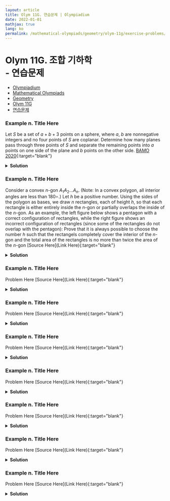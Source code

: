 ```yaml
---
layout: article
title: Olym 11G. 연습문제 | Olympiadium
date: 2022-01-01
mathjax: true
lang: ko
permalink: /mathematical-olympiads/geometry/olym-11g/exercise-problems/
---
```

# Olym 11G. 조합 기하학 <br> <ssup> - 연습문제</ssup>

<ul class="breadcrumb">
	<li><a href="{{ site.homeurl }}">Olympiadium</a></li> 
	<li><a href="{{ site.homeurl }}mathematical-olympiads/">Mathematical Olympiads</a></li> 
	<li><a href="{{ site.homeurl }}mathematical-olympiads/geometry/">Geometry</a></li> 
	<li><a href="{{ site.homeurl }}mathematical-olympiads/geometry/olym-11g/">Olym 11G</a></li> 
	<li><a href="{{ site.homeurl }}mathematical-olympiads/geometry/olym-11g/exercise-problems/">연습문제</a></li>
</ul>

### Example n. Title Here
<skyblueboard> Let $S$ be a set of $a+b+3$ points on a sphere, where $a$, $b$ are nonnegative integers and no four points of $S$ are coplanar. Determine how many planes pass through three points of $S$ and separate the remaining points into $a$ points on one side of the plane and $b$ points on the other side. </skyblueboard>
[BAMO 2020](https://artofproblemsolving.com/community/c291h2017633){:target="blank"}
<pinkborder><details>
<summary><b>Solution</b></summary>
Solution Here. 
</details></pinkborder>


### Example n. Title Here
<skyblueboard> Consider a convex $n$-gon $A_1A_2 \dots A_n$. (Note: In a convex polygon, all interior angles are less than $180 \circ$.) Let $h$ be a positive number. Using the sides of the polygon as bases, we draw $n$ rectangles, each of height $h$, so that each rectangle is either entirely inside the $n$-gon or partially overlaps the inside of the $n$-gon.
As an example, the left figure below shows a pentagon with a correct configuration of rectangles, while the right figure shows an incorrect configuration of rectangles (since some of the rectangles do not overlap with the pentagon): 
Prove that it is always possible to choose the number $h$ such that the rectangels completely cover the interior of the $n$-gon and the total area of the rectangles is no more than twice the area of the $n$-gon</skyblueboard>
[Source Here](Link Here){:target="blank"}
<pinkborder><details>
<summary><b>Solution</b></summary>
Solution Here. 
</details></pinkborder>

### Example n. Title Here
<skyblueboard> Problem Here </skyblueboard>
[Source Here](Link Here){:target="blank"}
<pinkborder><details>
<summary><b>Solution</b></summary>
Solution Here. 
</details></pinkborder>

### Example n. Title Here
<skyblueboard> Problem Here </skyblueboard>
[Source Here](Link Here){:target="blank"}
<pinkborder><details>
<summary><b>Solution</b></summary>
Solution Here. 
</details></pinkborder>

### Example n. Title Here
<skyblueboard> Problem Here </skyblueboard>
[Source Here](Link Here){:target="blank"}
<pinkborder><details>
<summary><b>Solution</b></summary>
Solution Here. 
</details></pinkborder>

### Example n. Title Here
<skyblueboard> Problem Here </skyblueboard>
[Source Here](Link Here){:target="blank"}
<pinkborder><details>
<summary><b>Solution</b></summary>
Solution Here. 
</details></pinkborder>

### Example n. Title Here
<skyblueboard> Problem Here </skyblueboard>
[Source Here](Link Here){:target="blank"}
<pinkborder><details>
<summary><b>Solution</b></summary>
Solution Here. 
</details></pinkborder>

### Example n. Title Here
<skyblueboard> Problem Here </skyblueboard>
[Source Here](Link Here){:target="blank"}
<pinkborder><details>
<summary><b>Solution</b></summary>
Solution Here. 
</details></pinkborder>

### Example n. Title Here
<skyblueboard> Problem Here </skyblueboard>
[Source Here](Link Here){:target="blank"}
<pinkborder><details>
<summary><b>Solution</b></summary>
Solution Here. 
</details></pinkborder>
